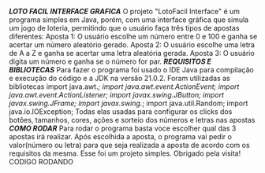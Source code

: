 ***LOTO FACIL INTERFACE GRAFICA***
O projeto "LotoFacil Interface" é um programa simples em Java, porém, com uma interface gráfica que simula um jogo de loteria, permitindo que o usuário faça três tipos de apostas diferentes: Aposta 1: O usuário escolhe um número entre 0 e 100 e ganha se acertar um número aleatório gerado. Aposta 2: O usuário escolhe uma letra de A a Z e ganha se acertar uma letra aleatória gerada. Aposta 3: O usuário digita um número e ganha se o número for par.
***REQUISITOS E BIBLIOTECAS***
Para fazer o programa foi usado o IDE Java para compilação e execução do código e a JDK na versão 21.0.2. Foram utilizadas as bibliotecas import java.awt.*;
import java.awt.event.ActionEvent;
import java.awt.event.ActionListener;
import javax.swing.JButton;
import javax.swing.JFrame;
import javax.swing.*;
import java.util.Random;
import java.io.IOException;
Todas elas usadas para configurar os clicks dos botões, tamanhos, cores, ações e sorteio dos números e letras nas apostas
***COMO RODAR***
Para rodar o programa basta voce escolher qual das 3 apostas irá realizar. Após escolhida a aposta, o programa vai pedir o valor(número ou letra) para que seja realizada a aposta de acordo com os requisitos da mesma. Esse foi um projeto simples. Obrigado pela visita!
CODIGO RODANDO
